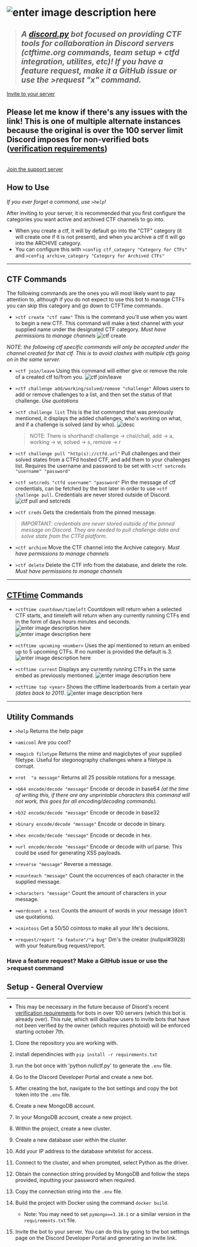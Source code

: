 # ![enter image description here](https://i.imgur.com/mZ2bVY4.png)

>## *A [discord.py](http://discordpy.readthedocs.io/en/latest/) bot focused on providing CTF tools for collaboration in Discord servers (ctftime.org commands, team setup + ctfd integration, utilites, etc)!  If you have a feature request, make it a GitHub issue or use the >request "x" command.*

[Invite to your server](https://discord.com/api/oauth2/authorize?client_id=982358072611721246&permissions=268561520&scope=bot)

## Please let me know if there's any issues with the link! This is one of multiple alternate instances because the original is over the 100 server limit Discord imposes for non-verified bots ([verification requirements](https://support.discordapp.com/hc/en-us/articles/360040720412-Bot-Verification-and-Data-Whitelisting))

\
[Join the support server](https://discord.gg/yf8E2s8)

## How to Use

*If you ever forget a command, use `>help`!*

After inviting to your server, it is recommended that you first configure the categories you want active and archived CTF channels to go into.

* When you create a ctf, it will by default go into the "CTF" category (it will create one if it is not present), and when you archive a ctf it will go into the ARCHIVE category.
* You can configure this with `>config ctf_category "Category for CTFs"` and `>config archive_category "Category for Archived CTFs"`

---

## CTF Commands

The following commands are the ones you will most likely want to pay attention to, although if you do not expect to use this bot to manage CTFs you can skip this category and go down to CTFTime commands.

* `>ctf create "ctf name"`  This is the command you'll use when you want to begin a new CTF.  This command will make a text channel with your supplied name under the designated CTF category. *Must have permissions to manage channels*
![ctf create](https://i.imgur.com/6PUPIX3.png)

*NOTE: the following ctf specific commands will only be accepted under the channel created for that ctf.  This is to avoid clashes with multiple ctfs going on in the same server.*

* `>ctf join/leave` Using this command will either give or remove the role of a created ctf to/from you.
 ![ctf join/leave](https://i.imgur.com/R1ktkMv.png)

* `>ctf challenge add/working/solved/remove "challenge"` Allows users to add or remove challenges to a list, and then set the status of that challenge. *Use quotations*

* `>ctf challenge list` This is the list command that was previously mentioned, it displays the added challenges, who's working on what, and if a challenge is solved (and by who).
 ![desc](https://i.imgur.com/l9jsuLz.png)

  > NOTE: There is shorthand!  challenge -> chal/chall, add -> a, working -> w, solved -> s, remove -> r

* `>ctf challenge pull "http(s)://ctfd.url"` Pull challenges and their solved states from a CTFd hosted CTF, and add them to your challenges list.  Requires the username and password to be set with `>ctf setcreds "username" "password"`

* `>ctf setcreds "ctfd username" "password"` Pin the message of ctf credentials, can be fetched by the bot later in order to use `>ctf challenge pull`.  Credentials are never stored outside of Discord.
![ctf pull and setcreds](https://i.imgur.com/Z3e0pE3.png)

* `>ctf creds` Gets the credentials from the pinned message.

> *IMPORTANT: credentials are never stored outside of the pinned message on Discord. They are needed to pull challenge data and solve state from the CTFd platform.*

* `>ctf archive` Move the CTF channel into the Archive category.  *Must have permissions to manage channels*

* `>ctf delete` Delete the CTF info from the database, and delete the role. *Must have permissions to manage channels*

---

## [CTFtime](https://ctftime.org) Commands

* `>ctftime countdown/timeleft` Countdown will return when a selected CTF starts, and timeleft will return when any currently running CTFs end in the form of days hours minutes and seconds.
 ![enter image description here](https://i.imgur.com/LFSTr33.png)  
 ![enter image description here](https://i.imgur.com/AkBfp6E.png)

* `>ctftime upcoming <number>` Uses the api mentioned to return an embed up to 5 upcoming CTFs.  If no number is provided the default is 3.
![enter image description here](https://i.imgur.com/UpouneO.png)

* `>ctftime current` Displays any currently running CTFs in the same embed as previously mentioned.
![enter image description here](https://i.imgur.com/RCh3xg6.png)

* `>ctftime top <year>`  Shows the ctftime leaderboards from a certain year *(dates back to 2011)*.
![enter image description here](https://i.imgur.com/jdPWmCV.png)

---

## Utility Commands

* `>help` Returns the help page

* `>amicool` Are you cool?

* `>magicb filetype` Returns the mime and magicbytes of your supplied filetype. Useful for stegonography challenges where a filetype is corrupt.

* `>rot  "a message"` Returns all 25 possible rotations for a message.

* `>b64 encode/decode "message"`  Encode or decode in base64 *(at the time of writing this, if there are any unprintable characters this command will not work, this goes for all encoding/decoding commands).*

* `>b32 encode/decode "message"` Encode or decode in base32

* `>binary encode/decode "message"` Encode or decode in binary.

* `>hex encode/decode "message"` Encode or decode in hex.

* `>url encode/decode "message"` Encode or decode with url parse.  This could be used for generating XSS payloads.

* `>reverse "message"` Reverse a message.

* `>counteach "message"` Count the occurrences of each character in the supplied message.

* `>characters "message"` Count the amount of characters in your message.

* `>wordcount a test` Counts the amount of words in  your message (don't use quotations).

* `>cointoss` Get a 50/50 cointoss to make all your life's decisions.

* `>request/report "a feature"/"a bug"` Dm's the creator (nullpxl#3928) with your feature/bug  request/report.

### Have a feature request?  Make a GitHub issue or use the >request command

## Setup - General Overview

---

* This may be necessary in the future because of Disord's recent [verification requirements](https://support.discordapp.com/hc/en-us/articles/360040720412-Bot-Verification-and-Data-Whitelisting) for bots in over 100 servers (which this bot is already over).  This rule, which will disallow users to invite bots that have not been verified by the owner (which requires photoid) will be enforced starting october 7th.

1. Clone the repository you are working with.
1. install dependincies with `pip install -r requirements.txt`
1. run the bot once with 'python nullctf.py' to generate the `.env` file.
1. Go to the Discord Developer Portal and create a new bot.
1. After creating the bot, navigate to the bot settings and copy the bot token into the `.env` file.
1. Create a new MongoDB account.
1. In your MongoDB account, create a new project.
1. Within the project, create a new cluster.
1. Create a new database user within the cluster.
1. Add your IP address to the database whitelist for access.
1. Connect to the cluster, and when prompted, select Python as the driver.
1. Obtain the connection string provided by MongoDB and follow the steps provided, inputting your password when required.
1. Copy the connection string into the `.env` file.

1. Build the project with Docker using the command `docker build`.
    * Note: You may need to set `pymongo==3.10.1` or a similar version in the `requirements.txt` file.
1. Invite the bot to your server. You can do this by going to the bot settings page on the Discord Developer Portal and generating an invite link.
